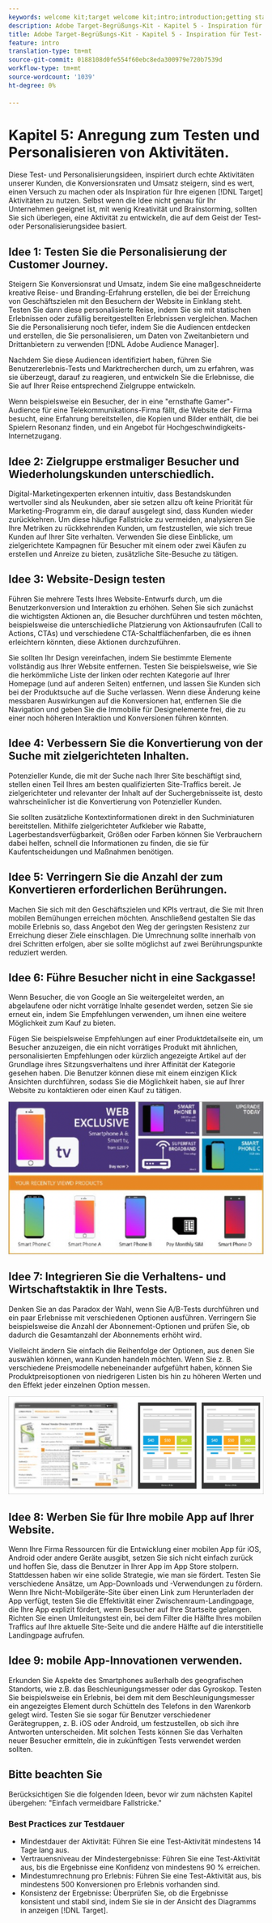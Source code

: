 ```yaml
---
keywords: welcome kit;target welcome kit;intro;introduction;getting started
description: Adobe Target-Begrüßungs-Kit - Kapitel 5 - Inspiration für Test- und Personalisierungs-Aktivitäten
title: Adobe Target-Begrüßungs-Kit - Kapitel 5 - Inspiration für Test- und Personalisierungs-Aktivitäten
feature: intro
translation-type: tm+mt
source-git-commit: 0188108d0fe554f60ebc8eda300979e720b7539d
workflow-type: tm+mt
source-wordcount: '1039'
ht-degree: 0%

---
```



# Kapitel 5: Anregung zum Testen und Personalisieren von Aktivitäten.

Diese Test- und Personalisierungsideen, inspiriert durch echte Aktivitäten unserer Kunden, die Konversionsraten und Umsatz steigern, sind es wert, einen Versuch zu machen oder als Inspiration für Ihre eigenen [!DNL Target] Aktivitäten zu nutzen. Selbst wenn die Idee nicht genau für Ihr Unternehmen geeignet ist, mit wenig Kreativität und Brainstorming, sollten Sie sich überlegen, eine Aktivität zu entwickeln, die auf dem Geist der Test- oder Personalisierungsidee basiert.

## Idee 1: Testen Sie die Personalisierung der Customer Journey.

Steigern Sie Konversionsrat und Umsatz, indem Sie eine maßgeschneiderte kreative Reise- und Branding-Erfahrung erstellen, die bei der Erreichung von Geschäftszielen mit den Besuchern der Website in Einklang steht. Testen Sie dann diese personalisierte Reise, indem Sie sie mit statischen Erlebnissen oder zufällig bereitgestellten Erlebnissen vergleichen. Machen Sie die Personalisierung noch tiefer, indem Sie die Audiencen entdecken und erstellen, die Sie personalisieren, um Daten von Zweitanbietern und Drittanbietern zu verwenden [!DNL Adobe Audience Manager].

Nachdem Sie diese Audiencen identifiziert haben, führen Sie Benutzererlebnis-Tests und Marktrecherchen durch, um zu erfahren, was sie überzeugt, darauf zu reagieren, und entwickeln Sie die Erlebnisse, die Sie auf Ihrer Reise entsprechend Zielgruppe entwickeln.

Wenn beispielsweise ein Besucher, der in eine &quot;ernsthafte Gamer&quot;-Audience für eine Telekommunikations-Firma fällt, die Website der Firma besucht, eine Erfahrung bereitstellen, die Kopien und Bilder enthält, die bei Spielern Resonanz finden, und ein Angebot für Hochgeschwindigkeits-Internetzugang.

## Idee 2: Zielgruppe erstmaliger Besucher und Wiederholungskunden unterschiedlich.

Digital-Marketingexperten erkennen intuitiv, dass Bestandskunden wertvoller sind als Neukunden, aber sie setzen allzu oft keine Priorität für Marketing-Programm ein, die darauf ausgelegt sind, dass Kunden wieder zurückkehren. Um diese häufige Fallstricke zu vermeiden, analysieren Sie Ihre Metriken zu rückkehrenden Kunden, um festzustellen, wie sich treue Kunden auf Ihrer Site verhalten. Verwenden Sie diese Einblicke, um zielgerichtete Kampagnen für Besucher mit einem oder zwei Käufen zu erstellen und Anreize zu bieten, zusätzliche Site-Besuche zu tätigen.

## Idee 3: Website-Design testen

Führen Sie mehrere Tests Ihres Website-Entwurfs durch, um die Benutzerkonversion und Interaktion zu erhöhen. Sehen Sie sich zunächst die wichtigsten Aktionen an, die Besucher durchführen und testen möchten, beispielsweise die unterschiedliche Platzierung von Aktionsaufrufen (Call to Actions, CTAs) und verschiedene CTA-Schaltflächenfarben, die es ihnen erleichtern könnten, diese Aktionen durchzuführen.

Sie sollten Ihr Design vereinfachen, indem Sie bestimmte Elemente vollständig aus Ihrer Website entfernen. Testen Sie beispielsweise, wie Sie die herkömmliche Liste der linken oder rechten Kategorie auf Ihrer Homepage (und auf anderen Seiten) entfernen, und lassen Sie Kunden sich bei der Produktsuche auf die Suche verlassen. Wenn diese Änderung keine messbaren Auswirkungen auf die Konversionen hat, entfernen Sie die Navigation und geben Sie die Immobilie für Designelemente frei, die zu einer noch höheren Interaktion und Konversionen führen könnten.

## Idee 4: Verbessern Sie die Konvertierung von der Suche mit zielgerichteten Inhalten.

Potenzieller Kunde, die mit der Suche nach Ihrer Site beschäftigt sind, stellen einen Teil Ihres am besten qualifizierten Site-Traffics bereit. Je zielgerichteter und relevanter der Inhalt auf der Suchergebnisseite ist, desto wahrscheinlicher ist die Konvertierung von Potenzieller Kunden.

Sie sollten zusätzliche Kontextinformationen direkt in den Suchminiaturen bereitstellen. Mithilfe zielgerichteter Aufkleber wie Rabatte, Lagerbestandsverfügbarkeit, Größen oder Farben können Sie Verbrauchern dabei helfen, schnell die Informationen zu finden, die sie für Kaufentscheidungen und Maßnahmen benötigen.

## Idee 5: Verringern Sie die Anzahl der zum Konvertieren erforderlichen Berührungen.

Machen Sie sich mit den Geschäftszielen und KPIs vertraut, die Sie mit Ihren mobilen Bemühungen erreichen möchten. Anschließend gestalten Sie das mobile Erlebnis so, dass Angebot den Weg der geringsten Resistenz zur Erreichung dieser Ziele einschlagen. Die Umrechnung sollte innerhalb von drei Schritten erfolgen, aber sie sollte möglichst auf zwei Berührungspunkte reduziert werden.

## Idee 6: Führe Besucher nicht in eine Sackgasse!

Wenn Besucher, die von Google an Sie weitergeleitet werden, an abgelaufene oder nicht vorrätige Inhalte gesendet werden, setzen Sie sie erneut ein, indem Sie Empfehlungen verwenden, um ihnen eine weitere Möglichkeit zum Kauf zu bieten.

Fügen Sie beispielsweise Empfehlungen auf einer Produktdetailseite ein, um Besucher anzuzeigen, die ein nicht vorrätiges Produkt mit ähnlichen, personalisierten Empfehlungen oder kürzlich angezeigte Artikel auf der Grundlage ihres Sitzungsverhaltens und ihrer Affinität der Kategorie gesehen haben. Die Benutzer können diese mit einem einzigen Klick Ansichten durchführen, sodass Sie die Möglichkeit haben, sie auf Ihrer Website zu kontaktieren oder einen Kauf zu tätigen.

![Recommendations-Abbildung](/help/c-intro/assets/recs-illustration.png)

## Idee 7: Integrieren Sie die Verhaltens- und Wirtschaftstaktik in Ihre Tests.

Denken Sie an das Paradox der Wahl, wenn Sie A/B-Tests durchführen und ein paar Erlebnisse mit verschiedenen Optionen ausführen. Verringern Sie beispielsweise die Anzahl der Abonnement-Optionen und prüfen Sie, ob dadurch die Gesamtanzahl der Abonnements erhöht wird.

Vielleicht ändern Sie einfach die Reihenfolge der Optionen, aus denen Sie auswählen können, wann Kunden handeln möchten. Wenn Sie z. B. verschiedene Preismodelle nebeneinander aufgeführt haben, können Sie Produktpreisoptionen von niedrigeren Listen bis hin zu höheren Werten und den Effekt jeder einzelnen Option messen.

![Illustration zur Verhaltensmuster](/help/c-intro/assets/behavioral.png)

## Idee 8: Werben Sie für Ihre mobile App auf Ihrer Website.

Wenn Ihre Firma Ressourcen für die Entwicklung einer mobilen App für iOS, Android oder andere Geräte ausgibt, setzen Sie sich nicht einfach zurück und hoffen Sie, dass die Benutzer in Ihrer App im App Store stolpern. Stattdessen haben wir eine solide Strategie, wie man sie fördert. Testen Sie verschiedene Ansätze, um App-Downloads und -Verwendungen zu fördern. Wenn Ihre Nicht-Mobilgeräte-Site über einen Link zum Herunterladen der App verfügt, testen Sie die Effektivität einer Zwischenraum-Landingpage, die Ihre App explizit fördert, wenn Besucher auf Ihre Startseite gelangen. Richten Sie einen Umleitungstest ein, bei dem Filter die Hälfte Ihres mobilen Traffics auf Ihre aktuelle Site-Seite und die andere Hälfte auf die interstitielle Landingpage aufrufen.

## Idee 9: mobile App-Innovationen verwenden.

Erkunden Sie Aspekte des Smartphones außerhalb des geografischen Standorts, wie z.B. das Beschleunigungsmesser oder das Gyroskop. Testen Sie beispielsweise ein Erlebnis, bei dem mit dem Beschleunigungsmesser ein angezeigtes Element durch Schütteln des Telefons in den Warenkorb gelegt wird. Testen Sie sie sogar für Benutzer verschiedener Gerätegruppen, z. B. iOS oder Android, um festzustellen, ob sich ihre Antworten unterscheiden. Mit solchen Tests können Sie das Verhalten neuer Besucher ermitteln, die in zukünftigen Tests verwendet werden sollten.

## Bitte beachten Sie

Berücksichtigen Sie die folgenden Ideen, bevor wir zum nächsten Kapitel übergehen: &quot;Einfach vermeidbare Fallstricke.&quot;

### Best Practices zur Testdauer

* Mindestdauer der Aktivität: Führen Sie eine Test-Aktivität mindestens 14 Tage lang aus.
* Vertrauensniveau der Mindestergebnisse: Führen Sie eine Test-Aktivität aus, bis die Ergebnisse eine Konfidenz von mindestens 90 % erreichen.
* Mindestumrechnung pro Erlebnis: Führen Sie eine Test-Aktivität aus, bis mindestens 500 Konversionen pro Erlebnis vorhanden sind.
* Konsistenz der Ergebnisse: Überprüfen Sie, ob die Ergebnisse konsistent und stabil sind, indem Sie sie in der Ansicht des Diagramms in anzeigen [!DNL Target].